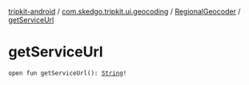 [tripkit-android](../../index.md) / [com.skedgo.tripkit.ui.geocoding](../index.md) / [RegionalGeocoder](index.md) / [getServiceUrl](./get-service-url.md)

# getServiceUrl

`open fun getServiceUrl(): `[`String`](https://kotlinlang.org/api/latest/jvm/stdlib/kotlin/-string/index.html)`!`